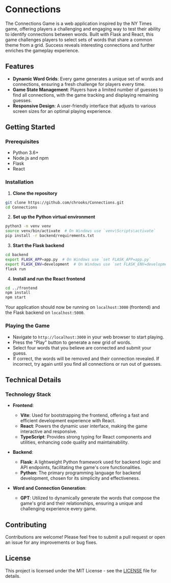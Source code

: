 # Connections

The Connections Game is a web application inspired by the NY Times game, offering players a challenging and engaging way to test their ability to identify connections between words. Built with Flask and React, this game challenges players to select sets of words that share a common theme from a grid. Success reveals interesting connections and further enriches the gameplay experience.

## Features

- **Dynamic Word Grids**: Every game generates a unique set of words and connections, ensuring a fresh challenge for players every time.
- **Game State Management**: Players have a limited number of guesses to find all connections, with the game tracking and displaying remaining guesses.
- **Responsive Design**: A user-friendly interface that adjusts to various screen sizes for an optimal playing experience.

## Getting Started

### Prerequisites

- Python 3.6+
- Node.js and npm
- Flask
- React

### Installation

1. **Clone the repository**

```bash
git clone https://github.com/chrooks/Connections.git
cd Connections
```

2. **Set up the Python virtual environment**

```bash
python3 -m venv venv
source venv/bin/activate  # On Windows use `venv\Scripts\activate`
pip install -r backend/requirements.txt
```

3. **Start the Flask backend**

```bash
cd backend
export FLASK_APP=app.py  # On Windows use `set FLASK_APP=app.py`
export FLASK_ENV=development  # On Windows use `set FLASK_ENV=development`
flask run
```

4. **Install and run the React frontend**

```bash
cd ../frontend
npm install
npm start
```

Your application should now be running on `localhost:3000` (frontend) and the Flask backend on `localhost:5000`.

### Playing the Game

- Navigate to `http://localhost:3000` in your web browser to start playing.
- Press the "Play" button to generate a new grid of words.
- Select four words that you believe are connected and submit your guess.
- If correct, the words will be removed and their connection revealed. If incorrect, try again until you find all connections or run out of guesses.

## Technical Details

### Technology Stack

- **Frontend**:

  - **Vite**: Used for bootstrapping the frontend, offering a fast and efficient development experience with React.
  - **React**: Powers the dynamic user interface, making the game interactive and responsive.
  - **TypeScript**: Provides strong typing for React components and utilities, enhancing code quality and maintainability.

- **Backend**:

  - **Flask**: A lightweight Python framework used for backend logic and API endpoints, facilitating the game's core functionalities.
  - **Python**: The primary programming language for backend development, chosen for its simplicity and effectiveness.

- **Word and Connection Generation**:
  - **GPT**: Utilized to dynamically generate the words that compose the game's grid and their relationships, ensuring a unique and challenging experience every game.

## Contributing

Contributions are welcome! Please feel free to submit a pull request or open an issue for any improvements or bug fixes.

## License

This project is licensed under the MIT License - see the [LICENSE](LICENSE) file for details.
